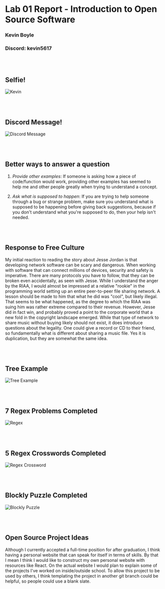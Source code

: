 # Lab 01 Report - Introduction to Open Source Software

### Kevin Boyle

### Discord: kevin5617

<br /><br />

## Selfie!
![Kevin](images/selfie.jpg)

<br /><br />

## Discord Message!
![Discord Message](images/msg.jpg)

<br /><br />

## Better ways to answer a question

1. _Provide other examples_: If someone is asking how a piece of code/function would work, providing other examples has seemed to help me and other people greatly when trying to understand a concept.

2. _Ask what is supposed to happen_: If you are trying to help someone through a bug or strange problem, make sure you understand what is supposed to be happening before giving back suggestions, because if you don't understand what you're supposed to do, then your help isn't needed.

<br /><br />

## Response to Free Culture

My initial reaction to reading the story about Jesse Jordan is that developing network software can be scary and dangerous. When working with software that can connect millions of devices, security and safety is imperative. There are many protocols you have to follow, that they can be broken even accidentally, as seen with Jesse. While I understand the anger by the RIAA, I would almost be impressed at a relative "rookie" in the programming world setting up an entire peer-to-peer file sharing network. A lesson should be made to him that what he did was "cool", but likely illegal. That seems to be what happened, as the degree to which the RIAA was suing him was rather extreme compared to their revenue. However, Jesse did in fact win, and probably proved a point to the corporate world that a new fold in the copyright landscape emerged. While that type of network to share music without buying likely should not exist, it does introduce questions about the legality. One could give a record or CD to their friend, so fundamentally what is different about sharing a music file. Yes it is duplication, but they are somewhat the same idea.

<br /><br />

## Tree Example

![Tree Example](images/tree.jpg)

<br /><br />

## 7 Regex Problems Completed

![Regex](images/regex.jpg)

<br /><br />

## 5 Regex Crosswords Completed

![Regex Crossword](images/regex_crossword.jpg)

<br /><br />

## Blockly Puzzle Completed

![Blockly Puzzle](images/blockly.jpg)

<br /><br />

## Open Source Project Ideas

Although I currently accepted a full-time position for after graduation, I think having a personal website that can speak for itself in terms of skills. By that I mean I think I would like to construct my own personal website with resources like React. On the actual website I would plan to explain some of the projects I've worked on inside/outside school. To allow this project to be used by others, I think templating the project in another git branch could be helpful, so people could use a blank slate.